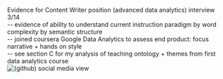 Evidence for Content Writer position (advanced data analytics) interview 3/14  
-- evidence of ability to understand current instruction paradigm by word complexity by semantic structure  
-- joined coursera Google Data Analytics to assess end product: focus narrative + hands on style  
-- see section C for my analysis of teaching ontology + themes from first data analytics course  
![(github) social media view](https://user-images.githubusercontent.com/59778456/161863050-c3fbfa4b-0410-4b8c-80dc-64f031f10f9d.JPG)

